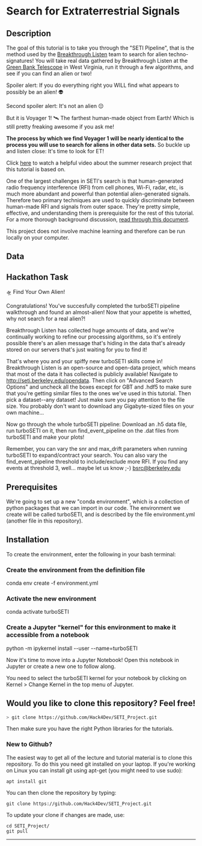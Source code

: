 # Search for Extraterrestrial Signals

## Description

The goal of this tutorial is to take you through the "SETI Pipeline", that is the method used by the [Breakthrough Listen](https://seti.berkeley.edu/listen/) team to search for alien techno-signatures! You will take real data gathered by Breakthrough Listen at the [Green Bank Telescope](https://en.wikipedia.org/wiki/Green_Bank_Telescope) in West Virginia, run it through a few algorithms, and see if you can find an alien or two!

Spoiler alert: If you do everything right you WILL find what appears to possibly be an alien! 👽

Second spoiler alert: It's not an alien 😔

But it is Voyager 1! 🛰️ The farthest human-made object from Earth! Which is still pretty freaking awesome if you ask me!

**The process by which we find Voyager 1 will be nearly identical to the process you will use to search for aliens in other data sets.** So buckle up and listen close: It's time to look for ET!

Click [here](https://www.youtube.com/watch?v=EFxUHoXW1cA) to watch a helpful video about the summer research project that this tutorial is based on.

One of the largest challenges in SETI's search is that human-generated radio frequency interference (RFI) from cell phones, Wi-Fi, radar, etc, is much more abundant and powerful than potential alien-generated signals. Therefore two primary techniques are used to quickly discriminate between human-made RFI and signals from outer space. They're pretty simple, effective, and understanding them is prerequisite for the rest of this tutorial. For a more thorough background discussion, [read through this document](https://github.com/UCBerkeleySETI/breakthrough/tree/master/GBT).

This project does not involve machine learning and therefore can be run locally on your computer.

## Data



## Hackathon Task

🛸 Find Your Own Alien!

Congratulations! You've succesfully completed the turboSETI pipeline walkthrough and found an almost-alien! Now that your appetite is whetted, why not search for a real alien?!

Breakthrough Listen has collected huge amounts of data, and we're continually working to refine our processing algorithms, so it's entirely possible there's an alien message that's hiding in the data that's already stored on our servers that's just waiting for you to find it!

That's where you and your spiffy new turboSETI skills come in! Breakthrough Listen is an open-source and open-data project, which means that most of the data it has collected is publicly available! Navigate to http://seti.berkeley.edu/opendata. Then click on "Advanced Search Options" and uncheck all the boxes except for GBT and .hdf5 to make sure that you're getting similar files to the ones we've used in this tutorial. Then pick a dataset--any dataset! Just make sure you pay attention to the file size. You probably don't want to download any Gigabyte-sized files on your own machine...

Now go through the whole turboSETI pipeline: Download an .h5 data file, run turboSETI on it, then run find_event_pipeline on the .dat files from turboSETI and make your plots!

Remember, you can vary the snr and max_drift parameters when running turboSETI to expand/contract your search. You can also vary the find_event_pipeline threshold to include/exclude more RFI. If you find any events at threshold 3, well... maybe let us know ;-) bsrc@berkeley.edu


## Prerequisites

We're going to set up a new "conda environment", which is a collection of python packages that we can import in our code. The environment we create will be called turboSETI, and is described by the file environment.yml (another file in this repository).

## Installation

To create the environment, enter the following in your bash terminal:

### Create the environment from the definition file
conda env create -f environment.yml
### Activate the new environment
conda activate turboSETI
### Create a Jupyter "kernel" for this environment to make it accessible from a notebook
python -m ipykernel install --user --name=turboSETI

Now it's time to move into a Jupyter Notebook! Open this notebook in Jupyter or create a new one to follow along.

You need to select the turboSETI kernel for your notebook by clicking on Kernel > Change Kernel in the top menu of Jupyter.

## Would you like to clone this repository? Feel free!

```bash
> git clone https://github.com/Hack4Dev/SETI_Project.git
```

Then make sure you have the right Python libraries for the tutorials. 


### New to Github?

The easiest way to get all of the lecture and tutorial material is to clone this repository. To do this you need git installed on your laptop. If you're working on Linux you can install git using apt-get (you might need to use sudo):

```
apt install git
```

You can then clone the repository by typing:

```
git clone https://github.com/Hack4Dev/SETI_Project.git
```

To update your clone if changes are made, use:

```
cd SETI_Project/
git pull
```

-----
